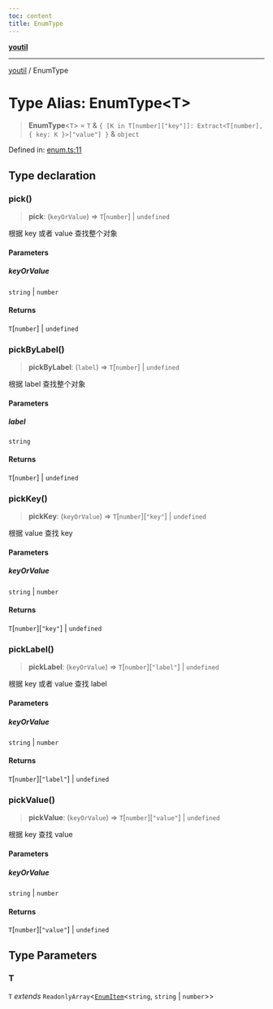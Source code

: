 ```yaml
---
toc: content
title: EnumType
---
```

[**youtil**](../README.md)

***

[youtil](../globals.md) / EnumType

# Type Alias: EnumType\<T\>

> **EnumType**\<`T`\> = `T` & `{ [K in T[number]["key"]]: Extract<T[number], { key: K }>["value"] }` & `object`

Defined in: [enum.ts:11](https://github.com/sxei/youtil/blob/e9b34c64623618e698ab667bad1efa38ce987ab1/src/enum.ts#L11)

## Type declaration

### pick()

> **pick**: (`keyOrValue`) => `T`\[`number`\] \| `undefined`

根据 key 或者 value 查找整个对象

#### Parameters

##### keyOrValue

`string` | `number`

#### Returns

`T`\[`number`\] \| `undefined`

### pickByLabel()

> **pickByLabel**: (`label`) => `T`\[`number`\] \| `undefined`

根据 label 查找整个对象

#### Parameters

##### label

`string`

#### Returns

`T`\[`number`\] \| `undefined`

### pickKey()

> **pickKey**: (`keyOrValue`) => `T`\[`number`\]\[`"key"`\] \| `undefined`

根据 value 查找 key

#### Parameters

##### keyOrValue

`string` | `number`

#### Returns

`T`\[`number`\]\[`"key"`\] \| `undefined`

### pickLabel()

> **pickLabel**: (`keyOrValue`) => `T`\[`number`\]\[`"label"`\] \| `undefined`

根据 key 或者 value 查找 label

#### Parameters

##### keyOrValue

`string` | `number`

#### Returns

`T`\[`number`\]\[`"label"`\] \| `undefined`

### pickValue()

> **pickValue**: (`keyOrValue`) => `T`\[`number`\]\[`"value"`\] \| `undefined`

根据 key 查找 value

#### Parameters

##### keyOrValue

`string` | `number`

#### Returns

`T`\[`number`\]\[`"value"`\] \| `undefined`

## Type Parameters

### T

`T` *extends* `ReadonlyArray`\<[`EnumItem`](EnumItem.md)\<`string`, `string` \| `number`\>\>
